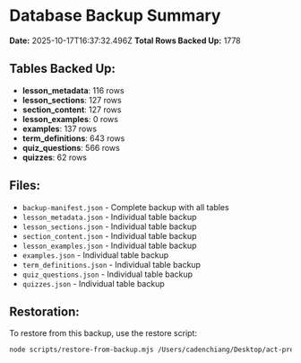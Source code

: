 # Database Backup Summary

**Date:** 2025-10-17T16:37:32.496Z
**Total Rows Backed Up:** 1778

## Tables Backed Up:

- **lesson_metadata**: 116 rows
- **lesson_sections**: 127 rows
- **section_content**: 127 rows
- **lesson_examples**: 0 rows
- **examples**: 137 rows
- **term_definitions**: 643 rows
- **quiz_questions**: 566 rows
- **quizzes**: 62 rows

## Files:

- `backup-manifest.json` - Complete backup with all tables
- `lesson_metadata.json` - Individual table backup
- `lesson_sections.json` - Individual table backup
- `section_content.json` - Individual table backup
- `lesson_examples.json` - Individual table backup
- `examples.json` - Individual table backup
- `term_definitions.json` - Individual table backup
- `quiz_questions.json` - Individual table backup
- `quizzes.json` - Individual table backup

## Restoration:

To restore from this backup, use the restore script:

```bash
node scripts/restore-from-backup.mjs /Users/cadenchiang/Desktop/act-prep-react/backups/database-backup-2025-10-17T16-37-31
```
